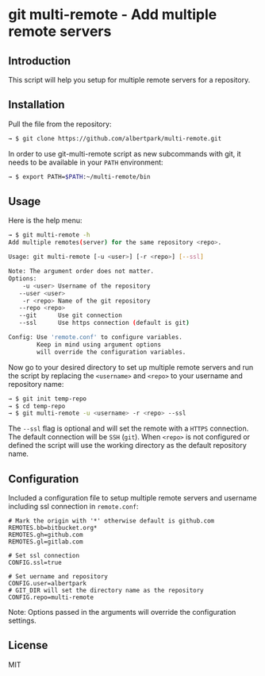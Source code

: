 # git multi-remote - Add multiple remote servers

## Introduction

This script will help you setup for multiple remote servers for a repository.

## Installation

Pull the file from the repository:
```bash
→ $ git clone https://github.com/albertpark/multi-remote.git
```

In order to use git-multi-remote script as new subcommands with git, it needs to be available in your `PATH` environment:
```bash
→ $ export PATH=$PATH:~/multi-remote/bin
```

## Usage

Here is the help menu:
```bash
→ $ git multi-remote -h
Add multiple remotes(server) for the same repository <repo>.

Usage: git multi-remote [-u <user>] [-r <repo>] [--ssl]

Note: The argument order does not matter.
Options:
    -u <user> Username of the repository
   --user <user>
    -r <repo> Name of the git repository
   --repo <repo>
   --git      Use git connection
   --ssl      Use https connection (default is git)

Config: Use 'remote.conf' to configure variables.
        Keep in mind using argument options
        will override the configuration variables.
```

Now go to your desired directory to set up multiple remote servers and run the script by replacing the `<username>` and `<repo>` to your username and repository name:

```bash
→ $ git init temp-repo
→ $ cd temp-repo
→ $ git multi-remote -u <username> -r <repo> --ssl
```

The `--ssl` flag is optional and will set the remote with a `HTTPS` connection. The default connection will be `SSH` (`git`). When `<repo>` is not configured or defined the script will use the working directory as the default repository name.

## Configuration

Included a configuration file to setup multiple remote servers and username including ssl connection in `remote.conf`:
```
# Mark the origin with '*' otherwise default is github.com
REMOTES.bb=bitbucket.org*
REMOTES.gh=github.com
REMOTES.gl=gitlab.com

# Set ssl connection
CONFIG.ssl=true

# Set uername and repository
CONFIG.user=albertpark
# GIT_DIR will set the directory name as the repository
CONFIG.repo=multi-remote
```
Note: Options passed in the arguments will override the configuration settings.

## License

MIT
